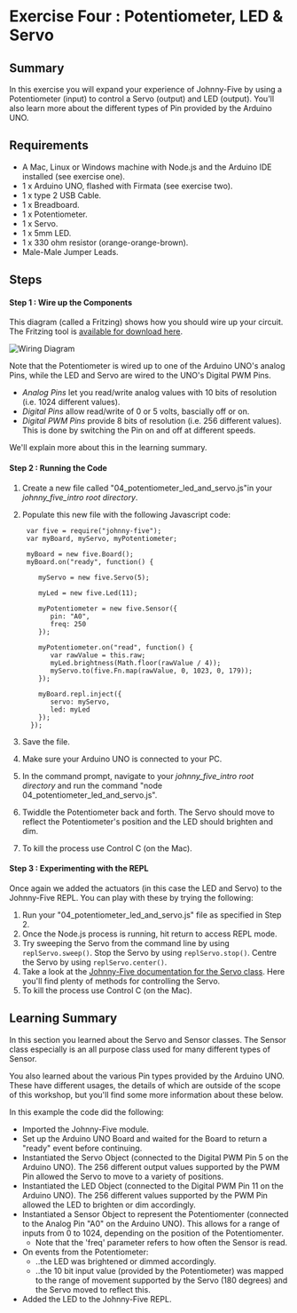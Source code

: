 # Exercise Four : Potentiometer, LED & Servo #

## Summary ##

In this exercise you will expand your experience of  Johnny-Five by using a Potentiometer (input) to control a Servo (output) and LED (output).  You'll also learn more about the different types of Pin provided by the Arduino UNO.

## Requirements ##

* A Mac, Linux or Windows machine with Node.js and the Arduino IDE installed (see exercise one).
* 1 x Arduino UNO, flashed with Firmata (see exercise two).
* 1 x type 2 USB Cable.
* 1 x Breadboard.
* 1 x Potentiometer.
* 1 x Servo.
* 1 x 5mm LED.
* 1 x 330 ohm resistor (orange-orange-brown).
* Male-Male Jumper Leads.

## Steps ##

#### Step 1 : Wire up the Components ####

This diagram (called a Fritzing) shows how you should wire up your circuit.  The Fritzing tool is [available for download here](http://fritzing.org/download/).

![Wiring Diagram](https://github.com/markwest1972/johnny_five_intro/blob/master/fritzings/04_potentiometer_led_and_servo.png)

Note that the Potentiometer is wired up to one of the Arduino UNO's analog Pins, while the LED and Servo are wired to the UNO's Digital PWM Pins.
* _Analog Pins_ let you read/write analog values with 10 bits of resolution (i.e. 1024 different values).  
* _Digital Pins_ allow read/write of 0 or 5 volts, bascially off or on.
* _Digital PWM Pins_ provide 8 bits of resolution (i.e. 256 different values).  This is done by switching the Pin on and off at different speeds.

We'll explain more about this in the learning summary.

#### Step 2 : Running the Code ####

1. Create a new file called "04_potentiometer_led_and_servo.js"in your *johnny_five_intro root directory*.
2. Populate this new file with the following Javascript code:

        var five = require("johnny-five");
        var myBoard, myServo, myPotentiometer;

        myBoard = new five.Board();
        myBoard.on("ready", function() {

           myServo = new five.Servo(5);

           myLed = new five.Led(11);

           myPotentiometer = new five.Sensor({
              pin: "A0",
              freq: 250
           });

           myPotentiometer.on("read", function() {
              var rawValue = this.raw;
              myLed.brightness(Math.floor(rawValue / 4));
              myServo.to(five.Fn.map(rawValue, 0, 1023, 0, 179));
           });

           myBoard.repl.inject({
              servo: myServo,
              led: myLed
           });
         });
3. Save the file.
4. Make sure your Arduino UNO is connected to your PC.
5. In the command prompt, navigate to your *johnny_five_intro root directory* and run the command "node 04_potentiometer_led_and_servo.js".
6. Twiddle the Potentiometer back and forth.  The Servo should move to reflect the Potentiometer's position and the LED should brighten and dim.
7. To kill the process use Control C (on the Mac).

#### Step 3 : Experimenting with the REPL ####

Once again we added the actuators (in this case the LED and Servo) to the Johnny-Five REPL.  You can play with these by trying the following:

1. Run your "04_potentiometer_led_and_servo.js" file as specified in Step 2.
2. Once the Node.js process is running, hit return to access REPL mode.
3. Try sweeping the Servo from the command line by using `replServo.sweep()`.  Stop the Servo by using `replServo.stop()`.  Centre the Servo by using `replServo.center()`.
4. Take a look at the [Johnny-Five documentation for the Servo class](https://github.com/rwaldron/johnny-five/wiki/Servo).  Here you'll find plenty of methods for controlling the Servo.
5. To kill the process use Control C (on the Mac).

## Learning Summary ##

In this section you learned about the Servo and Sensor classes.  The Sensor class especially is an all purpose class used for many different types of Sensor.

You also learned about the various Pin types provided by the Arduino UNO.  These have different usages, the details of which are outside of the scope of this workshop, but you'll find some more information about these below.

In this example the code did the following:
* Imported the Johnny-Five module.
* Set up the Arduino UNO Board and waited for the Board to return a "ready" event before continuing.
* Instantiated the Servo Object (connected to the Digital PWM Pin 5 on the Arduino UNO).  The 256 different output values supported by the PWM Pin allowed the Servo to move to a variety of positions.
* Instantiated the LED Object (connected to the Digital PWM Pin 11 on the Arduino UNO).  The 256 different values supported by the PWM Pin allowed the LED to brighten or dim accordingly.
* Instantiated a Sensor Object to represent the Potentiomenter (connected to the Analog Pin "A0" on the Arduino UNO).  This allows for a range of inputs from 0 to 1024, depending on the position of the Potentiomenter.
    * Note that the 'freq' parameter refers to how often the Sensor is read.
* On events from the Potentiometer:
    * ..the LED was brightened or dimmed accordingly.  
    * ..the 10 bit input value (provided by the Potentiometer) was mapped to the range of movement supported by the Servo (180 degrees) and the Servo moved to reflect this.
* Added the LED to the Johnny-Five REPL.
